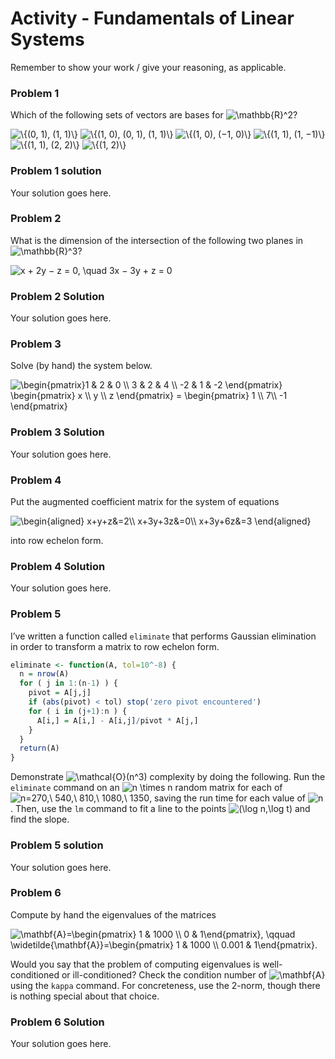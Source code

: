 Activity - Fundamentals of Linear Systems
================

Remember to show your work / give your reasoning, as applicable.

### Problem 1

Which of the following sets of vectors are bases for
![\\mathbb{R}^2](https://latex.codecogs.com/png.image?%5Cdpi%7B110%7D&space;%5Cbg_white&space;%5Cmathbb%7BR%7D%5E2 "\mathbb{R}^2")?

![\\{(0, 1), (1, 1)\\}](https://latex.codecogs.com/png.image?%5Cdpi%7B110%7D&space;%5Cbg_white&space;%5C%7B%280%2C%201%29%2C%20%281%2C%201%29%5C%7D "\{(0, 1), (1, 1)\}")
![\\{(1, 0), (0, 1), (1, 1)\\}](https://latex.codecogs.com/png.image?%5Cdpi%7B110%7D&space;%5Cbg_white&space;%5C%7B%281%2C%200%29%2C%20%280%2C%201%29%2C%20%281%2C%201%29%5C%7D "\{(1, 0), (0, 1), (1, 1)\}")
![\\{(1, 0), (−1, 0)\\}](https://latex.codecogs.com/png.image?%5Cdpi%7B110%7D&space;%5Cbg_white&space;%5C%7B%281%2C%200%29%2C%20%28%E2%88%921%2C%200%29%5C%7D "\{(1, 0), (−1, 0)\}")
![\\{(1, 1), (1, −1)\\}](https://latex.codecogs.com/png.image?%5Cdpi%7B110%7D&space;%5Cbg_white&space;%5C%7B%281%2C%201%29%2C%20%281%2C%20%E2%88%921%29%5C%7D "\{(1, 1), (1, −1)\}")
![\\{(1, 1), (2, 2)\\}](https://latex.codecogs.com/png.image?%5Cdpi%7B110%7D&space;%5Cbg_white&space;%5C%7B%281%2C%201%29%2C%20%282%2C%202%29%5C%7D "\{(1, 1), (2, 2)\}")
![\\{(1, 2)\\}](https://latex.codecogs.com/png.image?%5Cdpi%7B110%7D&space;%5Cbg_white&space;%5C%7B%281%2C%202%29%5C%7D "\{(1, 2)\}")

### Problem 1 solution

Your solution goes here.

### Problem 2

What is the dimension of the intersection of the following two planes in
![\\mathbb{R}^3](https://latex.codecogs.com/png.image?%5Cdpi%7B110%7D&space;%5Cbg_white&space;%5Cmathbb%7BR%7D%5E3 "\mathbb{R}^3")?

![
x + 2y − z = 0, \\quad 3x − 3y + z = 0
](https://latex.codecogs.com/png.image?%5Cdpi%7B110%7D&space;%5Cbg_white&space;%0Ax%20%2B%202y%20%E2%88%92%20z%20%3D%200%2C%20%5Cquad%203x%20%E2%88%92%203y%20%2B%20z%20%3D%200%0A "
x + 2y − z = 0, \quad 3x − 3y + z = 0
")

### Problem 2 Solution

Your solution goes here.

### Problem 3

Solve (by hand) the system below.

![
\\begin{pmatrix}1 & 2 & 0 \\\\ 3 & 2 & 4 \\\\ -2 & 1 & -2 \\end{pmatrix} \\begin{pmatrix} x \\\\ y \\\\ z \\end{pmatrix} = \\begin{pmatrix} 1 \\\\ 7\\\\ -1 \\end{pmatrix}
](https://latex.codecogs.com/png.image?%5Cdpi%7B110%7D&space;%5Cbg_white&space;%0A%5Cbegin%7Bpmatrix%7D1%20%26%202%20%26%200%20%5C%5C%203%20%26%202%20%26%204%20%5C%5C%20-2%20%26%201%20%26%20-2%20%5Cend%7Bpmatrix%7D%20%5Cbegin%7Bpmatrix%7D%20x%20%5C%5C%20y%20%5C%5C%20z%20%5Cend%7Bpmatrix%7D%20%3D%20%5Cbegin%7Bpmatrix%7D%201%20%5C%5C%207%5C%5C%20-1%20%5Cend%7Bpmatrix%7D%0A "
\begin{pmatrix}1 & 2 & 0 \\ 3 & 2 & 4 \\ -2 & 1 & -2 \end{pmatrix} \begin{pmatrix} x \\ y \\ z \end{pmatrix} = \begin{pmatrix} 1 \\ 7\\ -1 \end{pmatrix}
")

### Problem 3 Solution

Your solution goes here.

### Problem 4

Put the augmented coefficient matrix for the system of equations

![
\\begin{aligned}
x+y+z&=2\\\\
x+3y+3z&=0\\\\
x+3y+6z&=3
\\end{aligned}
](https://latex.codecogs.com/png.image?%5Cdpi%7B110%7D&space;%5Cbg_white&space;%0A%5Cbegin%7Baligned%7D%0Ax%2By%2Bz%26%3D2%5C%5C%0Ax%2B3y%2B3z%26%3D0%5C%5C%0Ax%2B3y%2B6z%26%3D3%0A%5Cend%7Baligned%7D%0A "
\begin{aligned}
x+y+z&=2\\
x+3y+3z&=0\\
x+3y+6z&=3
\end{aligned}
")

into row echelon form.

### Problem 4 Solution

Your solution goes here.

### Problem 5

I’ve written a function called `eliminate` that performs Gaussian
elimination in order to transform a matrix to row echelon form.

``` r
eliminate <- function(A, tol=10^-8) {
  n = nrow(A)
  for ( j in 1:(n-1) ) {
    pivot = A[j,j]
    if (abs(pivot) < tol) stop('zero pivot encountered')
    for ( i in (j+1):n ) {
      A[i,] = A[i,] - A[i,j]/pivot * A[j,]
    }
  }
  return(A)
}
```

Demonstrate
![\\mathcal{O}(n^3)](https://latex.codecogs.com/png.image?%5Cdpi%7B110%7D&space;%5Cbg_white&space;%5Cmathcal%7BO%7D%28n%5E3%29 "\mathcal{O}(n^3)")
complexity by doing the following. Run the `eliminate` command on an
![n \\times n](https://latex.codecogs.com/png.image?%5Cdpi%7B110%7D&space;%5Cbg_white&space;n%20%5Ctimes%20n "n \times n")
random matrix for each of
![n=270,\\ 540,\\ 810,\\ 1080,\\ 1350](https://latex.codecogs.com/png.image?%5Cdpi%7B110%7D&space;%5Cbg_white&space;n%3D270%2C%5C%20540%2C%5C%20810%2C%5C%201080%2C%5C%201350 "n=270,\ 540,\ 810,\ 1080,\ 1350"),
saving the run time for each value of
![n](https://latex.codecogs.com/png.image?%5Cdpi%7B110%7D&space;%5Cbg_white&space;n "n").
Then, use the `lm` command to fit a line to the points
![(\\log n,\\log t)](https://latex.codecogs.com/png.image?%5Cdpi%7B110%7D&space;%5Cbg_white&space;%28%5Clog%20n%2C%5Clog%20t%29 "(\log n,\log t)")
and find the slope.

### Problem 5 solution

Your solution goes here.

### Problem 6

Compute by hand the eigenvalues of the matrices

![
\\mathbf{A}=\\begin{pmatrix} 1 & 1000 \\\\ 0 & 1\\end{pmatrix}, \\qquad \\widetilde{\\mathbf{A}}=\\begin{pmatrix} 1 & 1000 \\\\ 0.001 & 1\\end{pmatrix}.
](https://latex.codecogs.com/png.image?%5Cdpi%7B110%7D&space;%5Cbg_white&space;%0A%5Cmathbf%7BA%7D%3D%5Cbegin%7Bpmatrix%7D%201%20%26%201000%20%5C%5C%200%20%26%201%5Cend%7Bpmatrix%7D%2C%20%5Cqquad%20%5Cwidetilde%7B%5Cmathbf%7BA%7D%7D%3D%5Cbegin%7Bpmatrix%7D%201%20%26%201000%20%5C%5C%200.001%20%26%201%5Cend%7Bpmatrix%7D.%0A "
\mathbf{A}=\begin{pmatrix} 1 & 1000 \\ 0 & 1\end{pmatrix}, \qquad \widetilde{\mathbf{A}}=\begin{pmatrix} 1 & 1000 \\ 0.001 & 1\end{pmatrix}.
")

Would you say that the problem of computing eigenvalues is
well-conditioned or ill-conditioned? Check the condition number of
![\\mathbf{A}](https://latex.codecogs.com/png.image?%5Cdpi%7B110%7D&space;%5Cbg_white&space;%5Cmathbf%7BA%7D "\mathbf{A}")
using the `kappa` command. For concreteness, use the 2-norm, though
there is nothing special about that choice.

### Problem 6 Solution

Your solution goes here.
